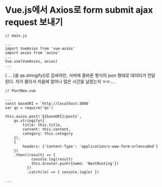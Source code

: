 # Vue.js에서 Axios로 form submit ajax request 보내기

```
// main.js 

...
import VueAxios from 'vue-axios'
import axios from 'axios'
...
Vue.use(VueAxios, axios)
...
```

{ ... }을 qs.stringify()로 감싸야만, 서버에 올바른 형식의 json 형태로 데이터가 전달된다. 저거 몰라서 처음에 얼마나 많은 시간을 날렸는지 ㅠㅠ....

```
// PostNew.vue

...
const baseURI = `http://localhost:3000`
var qs = require('qs')

this.axios.post(`${baseURI}/posts`, 
    qs.stringify({
        title: this.title,
        content: this.content,
        category: this.category
    }), 
    {
        headers: {'Content-Type': 'application/x-www-form-urlencoded'}
    })
    .then((result) => {
            console.log(result)
            this.$router.push({name: 'NextRouting'})
          })
          .catch((e) => { console.log(e) })

...

```
